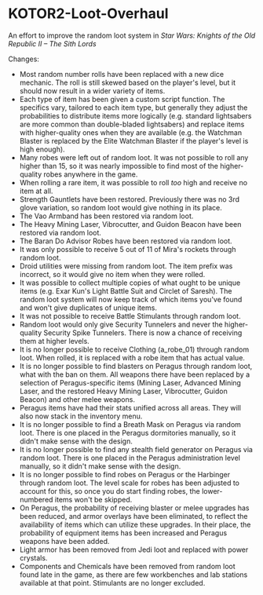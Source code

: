 # KOTOR2-Loot-Overhaul
An effort to improve the random loot system in _Star Wars: Knights of the Old Republic II – The Sith Lords_

Changes:
- Most random number rolls have been replaced with a new dice mechanic. The roll is still skewed based on the player's level, but it should now result in a wider variety of items.
- Each type of item has been given a custom script function. The specifics vary, tailored to each item type, but generally they adjust the probabilities to distribute items more logically (e.g. standard lightsabers are more common than double-bladed lightsabers) and replace items with higher-quality ones when they are available (e.g. the Watchman Blaster is replaced by the Elite Watchman Blaster if the player's level is high enough).
- Many robes were left out of random loot. It was not possible to roll any higher than 15, so it was nearly impossible to find most of the higher-quality robes anywhere in the game.
- When rolling a rare item, it was possible to roll *too* high and receive no item at all.
- Strength Gauntlets have been restored. Previously there was no 3rd glove variation, so random loot would give nothing in its place.
- The Vao Armband has been restored via random loot.
- The Heavy Mining Laser, Vibrocutter, and Guidon Beacon have been restored via random loot.
- The Baran Do Advisor Robes have been restored via random loot.
- It was only possible to receive 5 out of 11 of Mira's rockets through random loot.
- Droid utilities were missing from random loot. The item prefix was incorrect, so it would give no item when they were rolled.
- It was possible to collect multiple copies of what ought to be unique items (e.g. Exar Kun's Light Battle Suit and Circlet of Saresh). The random loot system will now keep track of which items you've found and won't give duplicates of unique items.
- It was not possible to receive Battle Stimulants through random loot.
- Random loot would only give Security Tunnelers and never the higher-quality Security Spike Tunnelers. There is now a chance of receiving them at higher levels.
- It is no longer possible to receive Clothing (a_robe_01) through random loot. When rolled, it is replaced with a robe item that has actual value.
- It is no longer possible to find blasters on Peragus through random loot, what with the ban on them. All weapons there have been replaced by a selection of Peragus-specific items (Mining Laser, Advanced Mining Laser, and the restored Heavy Mining Laser, Vibrocutter, Guidon Beacon) and other melee weapons.
- Peragus items have had their stats unified across all areas. They will also now stack in the inventory menu.
- It is no longer possible to find a Breath Mask on Peragus via random loot. There is one placed in the Peragus dormitories manually, so it didn't make sense with the design.
- It is no longer possible to find any stealth field generator on Peragus via random loot. There is one placed in the Peragus administration level manually, so it didn't make sense with the design.
- It is no longer possible to find robes on Peragus or the Harbinger through random loot. The level scale for robes has been adjusted to account for this, so once you do start finding robes, the lower-numbered items won't be skipped.
- On Peragus, the probability of receiving blaster or melee upgrades has been reduced, and armor overlays have been eliminated, to reflect the availability of items which can utilize these upgrades. In their place, the probability of equipment items has been increased and Peragus weapons have been added.
- Light armor has been removed from Jedi loot and replaced with power crystals.
- Components and Chemicals have been removed from random loot found late in the game, as there are few workbenches and lab stations available at that point. Stimulants are no longer excluded.